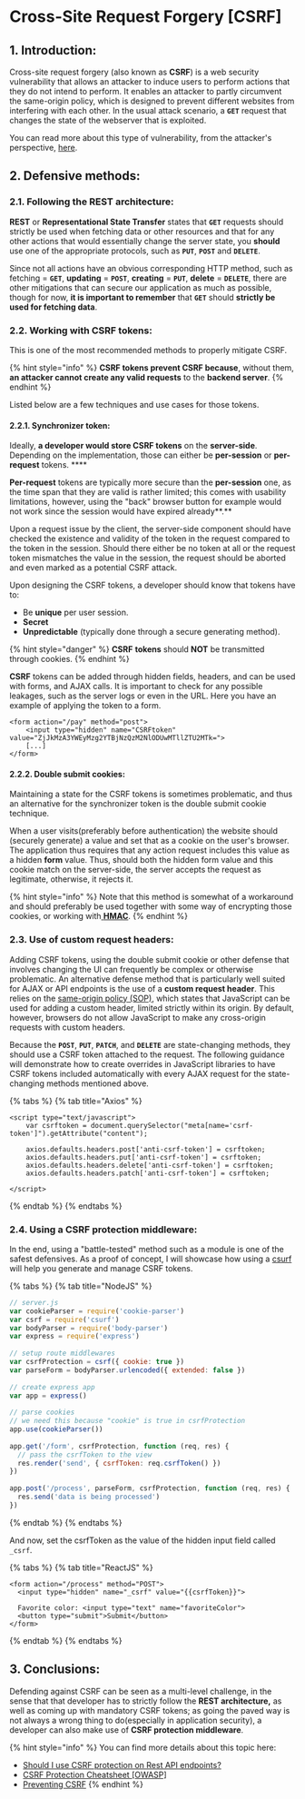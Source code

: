 # Cross-Site Request Forgery \[CSRF\]

## 1. Introduction:

Cross-site request forgery \(also known as **CSRF**\) is a web security vulnerability that allows an attacker to induce users to perform actions that they do not intend to perform. It enables an attacker to partly circumvent the same-origin policy, which is designed to prevent different websites from interfering with each other. In the usual attack scenario, a **`GET`** request that changes the state of the webserver that is exploited. 

You can read more about this type of vulnerability, from the attacker's perspective, [here](https://portswigger.net/web-security/csrf).

## 2. Defensive methods:

### 2.1. Following the REST architecture:

**REST** or **Representational State Transfer** states that **`GET`** requests should strictly be used when fetching data or other resources and that for any other actions that would essentially change the server state, you **should** use one of the appropriate protocols, such as **`PUT`**, **`POST`** and **`DELETE`**.

Since not all actions have an obvious corresponding HTTP method, such as fetching = **`GET`**, **updating** = **`POST`**, **creating** = **`PUT`**, **delete** = **`DELETE`**, there are other mitigations that can secure our application as much as possible, though for now, **it is important to remember** that **`GET`** should **strictly be used for fetching data**.

### 2.2. Working with CSRF tokens:

This is one of the most recommended methods to properly mitigate CSRF. 

{% hint style="info" %}
**CSRF tokens prevent CSRF because**, without them, **an attacker cannot create any valid requests** to the **backend server**.
{% endhint %}

Listed below are a few techniques and use cases for those tokens.

#### 2.2.1. Synchronizer token:

Ideally, **a developer would store CSRF tokens** on the **server-side**. Depending on the implementation, those can either be **per-session** or **per-request** tokens. ****

**Per-request** tokens are typically more secure than the **per-session** one, as the time span that they are valid is rather limited; this comes with usability limitations, however, using the "back" browser button for example would not work since the session would have expired already**.**

Upon a request issue by the client, the server-side component should have checked the existence and validity of the token in the request compared to the token in the session. Should there either be no token at all or the request token mismatches the value in the session, the request should be aborted and even marked as a potential CSRF attack.

Upon designing the CSRF tokens, a developer should know that tokens have to:

* Be **unique** per user session.
* **Secret** 
* **Unpredictable** \(typically done through a secure generating method\).

{% hint style="danger" %}
**CSRF** **tokens** should **NOT** be transmitted through cookies.
{% endhint %}

**CSRF** tokens can be added through hidden fields, headers, and can be used with forms, and AJAX calls. It is important to check for any possible leakages, such as the server logs or even in the URL. Here you have an example of applying the token to a form.

```markup
<form action="/pay" method="post">
    <input type="hidden" name="CSRFtoken" value="ZjJkMzA3YWEyMzg2YTBjNzQzM2NlODUwMTllZTU2MTk=">
    [...]
</form>
```

#### 2.2.2. Double submit cookies:

Maintaining a state for the CSRF tokens is sometimes problematic, and thus an alternative for the synchronizer token is the double submit cookie technique. 

When a user visits\(preferably before authentication\) the website should \(securely generate\) a value and set that as a cookie on the user's browser. The application thus requires that any action request includes this value as a hidden **form** value. Thus, should both the hidden form value and this cookie match on the server-side, the server accepts the request as legitimate, otherwise, it rejects it.

{% hint style="info" %}
Note that this method is somewhat of a workaround and should preferably be used together with some way of encrypting those cookies, or working with[ **HMAC**](https://www.nedmcclain.com/better-csrf-protection/).
{% endhint %}

### 2.3. Use of custom request headers:

Adding CSRF tokens, using the double submit cookie or other defense that involves changing the UI can frequently be complex or otherwise problematic. An alternative defense method that is particularly well suited for AJAX or API endpoints is the use of a **custom request header**. This relies on the [same-origin policy \(SOP\)](https://en.wikipedia.org/wiki/Same-origin_policy), which states that JavaScript can be used for adding a custom header, limited strictly within its origin. By default, however, browsers do not allow JavaScript to make any cross-origin requests with custom headers.

Because the **`POST`**, **`PUT`**, **`PATCH`**, and **`DELETE`** are state-changing methods, they should use a CSRF token attached to the request. The following guidance will demonstrate how to create overrides in JavaScript libraries to have CSRF tokens included automatically with every AJAX request for the state-changing methods mentioned above.

{% tabs %}
{% tab title="Axios" %}
```markup
<script type="text/javascript">
    var csrftoken = document.querySelector("meta[name='csrf-token']").getAttribute("content");

    axios.defaults.headers.post['anti-csrf-token'] = csrftoken;
    axios.defaults.headers.put['anti-csrf-token'] = csrftoken;
    axios.defaults.headers.delete['anti-csrf-token'] = csrftoken;
    axios.defaults.headers.patch['anti-csrf-token'] = csrftoken;

</script>
```
{% endtab %}
{% endtabs %}

### 2.4. Using a CSRF protection middleware:

In the end, using a "battle-tested" method such as a module is one of the safest defensives. As a proof of concept, I will showcase how using a [csurf](https://www.npmjs.com/package/csurf) will help you generate and manage CSRF tokens. 

{% tabs %}
{% tab title="NodeJS" %}
```javascript
// server.js
var cookieParser = require('cookie-parser')
var csrf = require('csurf')
var bodyParser = require('body-parser')
var express = require('express')
 
// setup route middlewares
var csrfProtection = csrf({ cookie: true })
var parseForm = bodyParser.urlencoded({ extended: false })
 
// create express app
var app = express()
 
// parse cookies
// we need this because "cookie" is true in csrfProtection
app.use(cookieParser())
 
app.get('/form', csrfProtection, function (req, res) {
  // pass the csrfToken to the view
  res.render('send', { csrfToken: req.csrfToken() })
})
 
app.post('/process', parseForm, csrfProtection, function (req, res) {
  res.send('data is being processed')
})
```
{% endtab %}
{% endtabs %}

And now, set the csrfToken as the value of the hidden input field called `_csrf`.

{% tabs %}
{% tab title="ReactJS" %}
```markup
<form action="/process" method="POST">
  <input type="hidden" name="_csrf" value="{{csrfToken}}">
  
  Favorite color: <input type="text" name="favoriteColor">
  <button type="submit">Submit</button>
</form>
```
{% endtab %}
{% endtabs %}

## 3. Conclusions:

Defending against CSRF can be seen as a multi-level challenge, in the sense that that developer has to strictly follow the **REST architecture,** as well as coming up with mandatory CSRF tokens; as going the paved way is not always a wrong thing to do\(especially in application security\), a developer can also make use of **CSRF protection middleware**.

{% hint style="info" %}
You can find more details about this topic here:

* [Should I use CSRF protection on Rest API endpoints?](https://security.stackexchange.com/questions/166724/should-i-use-csrf-protection-on-rest-api-endpoints/166798#166798)
* [CSRF Protection Cheatsheet \[OWASP\]](https://cheatsheetseries.owasp.org/cheatsheets/Cross-Site_Request_Forgery_Prevention_Cheat_Sheet.html#javascript-guidance-for-auto-inclusion-of-csrf-tokens-as-an-ajax-request-header)
* [Preventing CSRF](https://auth0.com/blog/cross-site-request-forgery-csrf/)
{% endhint %}

